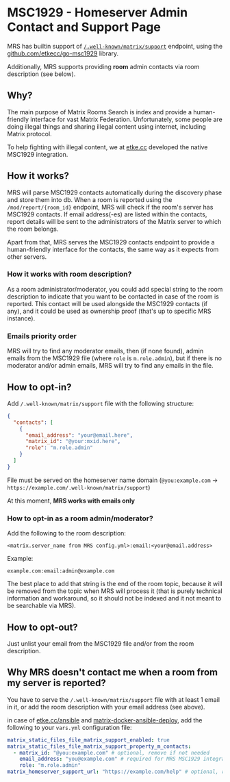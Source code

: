 # MSC1929 - Homeserver Admin Contact and Support Page

MRS has builtin support of [`/.well-known/matrix/support`](https://spec.matrix.org/latest/client-server-api/#getwell-knownmatrixsupport) endpoint, using the [github.com/etkecc/go-msc1929](https://github.com/etkecc/go-msc1929) library.

Additionally, MRS supports providing **room** admin contacts via room description (see below).

## Why?

The main purpose of Matrix Rooms Search is index and provide a human-friendly interface for vast Matrix Federation.
Unfortunately, some people are doing illegal things and sharing illegal content using internet, including Matrix protocol.

To help fighting with illegal content, we at [etke.cc](https://etke.cc) developed the native MSC1929 integration.

## How it works?

MRS will parse MSC1929 contacts automatically during the discovery phase and store them into db.
When a room is reported using the `/mod/report/{room_id}` endpoint, MRS will check if the room's server
has MSC1929 contacts. If email address(-es) are listed within the contacts, report details will be sent
to the administrators of the Matrix server to which the room belongs.

Apart from that, MRS serves the MSC1929 contacts endpoint to provide a human-friendly interface for the contacts,
the same way as it expects from other servers.

### How it works with room description?

As a room administrator/moderator, you could add special string to the room description to indicate that you want to be contacted
in case of the room is reported. This contact will be used alongside the MSC1929 contacts (if any), and it could be used as ownership proof (that's up to specific MRS instance).


### Emails priority order

MRS will try to find any moderator emails, then (if none found), admin emails from the MSC1929 file (where `role` is `m.role.admin`),
but if there is no moderator and/or admin emails, MRS will try to find any emails in the file.

## How to opt-in?

Add `/.well-known/matrix/support` file with the following structure:

```json
{
  "contacts": [
    {
      "email_address": "your@email.here",
      "matrix_id": "@your:mxid.here",
      "role": "m.role.admin"
    }
  ]
}
```
File must be served on the homeserver name domain (`@you:example.com` -> `https://example.com/.well-known/matrix/support`)

At this moment, **MRS works with emails only**

### How to opt-in as a room admin/moderator?

Add the following to the room description:

```
<matrix.server_name from MRS config.yml>:email:<your@email.address>
```

Example:

```
example.com:email:admin@example.com
```

The best place to add that string is the end of the room topic, because it will be removed from the topic when MRS will process it
(that is purely technical information and workaround, so it should not be indexed and it not meant to be searchable via MRS).


## How to opt-out?

Just unlist your email from the MSC1929 file and/or from the room description.

## Why MRS doesn't contact me when a room from my server is reported?

You have to serve the `/.well-known/matrix/support` file with at least 1 email in it,
or add the room description with your email address (see above).

in case of [etke.cc/ansible](https://github.com/etkecc/ansible) and [matrix-docker-ansible-deploy](https://github.com/spantaleev/matrix-docker-ansible-deploy), add the following to your `vars.yml` configuration file:

```yaml
matrix_static_files_file_matrix_support_enabled: true
matrix_static_files_file_matrix_support_property_m_contacts:
  - matrix_id: "@you:example.com" # optional, remove if not needed
    email_address: "you@example.com" # required for MRS MSC1929 integration
    role: "m.role.admin"
matrix_homeserver_support_url: "https://example.com/help" # optional, remove if not needed
```
